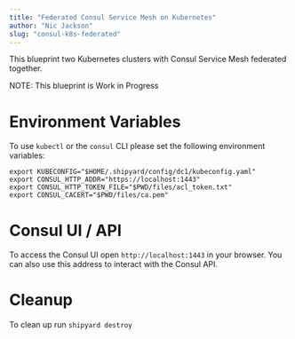 ```yaml
---
title: "Federated Consul Service Mesh on Kubernetes"
author: "Nic Jackson"
slug: "consul-k8s-federated"
---
```


This blueprint two Kubernetes clusters with Consul Service Mesh federated together.

NOTE: This blueprint is Work in Progress

# Environment Variables
To use `kubectl` or the `consul` CLI please set the following environment variables:

```shell
export KUBECONFIG="$HOME/.shipyard/config/dc1/kubeconfig.yaml"
export CONSUL_HTTP_ADDR="https://localhost:1443"
export CONSUL_HTTP_TOKEN_FILE="$PWD/files/acl_token.txt"
export CONSUL_CACERT="$PWD/files/ca.pem"
```

# Consul UI / API
To access the Consul UI open `http://localhost:1443` in your browser.
You can also use this address to interact with the Consul API.

# Cleanup
To clean up run `shipyard destroy`